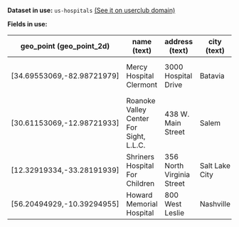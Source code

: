 **Dataset in use:** `us-hospitals` [(See it on userclub domain)](https://userclub.opendatasoft.com/explore/dataset/us-hospitals/table/)

**Fields in use:** 

| geo_point (geo_point_2d) | name (text) | address (text) | city (text) | type (text) | date_creat (datetime) | trauma (text) | helipad (text) | population (integer) | website (text) |
|---|---|---|---|---|---|---|---|---|---|
|[34.69553069,-82.98721979]|Mercy Hospital Clermont                   | 3000 Hospital Drive|Batavia|General Acute Care Hospital|2013-03-08T01:00:00+01:00|Not Available|Y|291|http://www.e-mercy.com  |
|[30.61153069,-12.98721933]|Roanoke Valley Center For Sight, L.L.C.   | 438 W. Main Street |Salem|PGeneral Acute Care Hospital|2012-08-31T01:00:00+01:00|I|N|123|N/A |
|[12.32919334,-33.28191939]|Shriners Hospital For Children            | 356 North Virginia Street|Salt Lake City|Children|2000-12-14T01:00:00+01:00|III|Not Available|13|http://www.shrinershospitalsforchildren.org/Hospitals/Locations/SaltLakeCity.aspx|
|[56.20494929,-10.39294955]|Howard Memorial Hospital                  | 800 West Leslie    |Nashville|Critical Access|2002-03-18T01:00:00+01:00|II|Not Available|340|http://howardmemorial.com   |